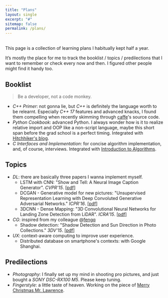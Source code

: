 ```yaml
---
title: "Plans"
layout: single
excerpt: "#"
sitemap: false
permalink: /plans/
---
```


<br>
This page is a collection of learning plans I habitually kept half a year.

It’s mostly the place for me to track the booklist / topics / predilections that I want to remember or check every now and then. I figured other people might find it handy too.

## Booklist
> Be a developer, not a code monkey.

+ *C++ Primer*: not gonna lie, but *C++* is definitely the language worth to be relearnt. Especially *C++ 17* features and advanced knacks, I found them compelling when recently skimming through [caffe](https://github.com/BVLC/caffe)'s source code.
+ *Python Cookbook*: advanced Python. I always wonder how is it to realize relative import and OOP like a non-script language, maybe this short span before the grad school is a perfect timing. Integrated with [Hitchhiker's blog](http://docs.python-guide.org/en/latest/).
+ *C Interfaces and Implementation*: for concise algorithm implementation, and, of course, interviews. Integrated with [Introduction to Algorithms](https://mitpress.mit.edu/sites/default/files/titles/content/9780262033848_sch_0001.pdf).

## Topics
+ *DL*: there are basically three papers I wanna implement myself.
    - LSTM with CNN: "Show and Tell: A Neural Image Caption Generator". *CVPR'15*. [[pdf]](https://arxiv.org/pdf/1411.4555.pdf)
    - DCGAN - Generative model for new pictures: "Unsupervised Representation Learning with Deep Convoluted Generative Adversarial Networks." *ICPR'16*. [[pdf]](https://arxiv.org/pdf/1511.06434v2.pdf)
    - 3DCNN - Dense Mapping: "3D Convolutional Neural Networks for Landing Zone Detection from LiDAR". *ICRA'15*. [[pdf]](http://www.dimatura.net/extra/3dcnn_lz_maturana_scherer_icra15.pdf)
+ *CG*: inspired from my colleague @[fengq](http://www.phonicavi.com/)
    - Shadow detection: "Shadow Detection and Sun Direction in Photo Collections." *3DV'15*. [[pdf]](http://www.cs.sjtu.edu.cn/~shengbin/course/cg/Papers%20for%20Selection/Shadow%20Detection%20and%20Sun%20Direction%20in%20Photo%20Collections.pdf)
+ *UX*: context-aware computing to improve user experience.
    - Distributed database on smartphone's contexts: with Google Shanghai.

## Predilections
+ *Photography*: I finally set up my mind in shooting pro pictures, and just bought a *SONY DSC-RX100 M5*. Please keep tuning.
+ *Fingerstyle*: a little taste of heaven. Working on the piece of [Merry Christmas Mr. Lawrence](https://www.youtube.com/watch?v=aIUi86_Hscw).
